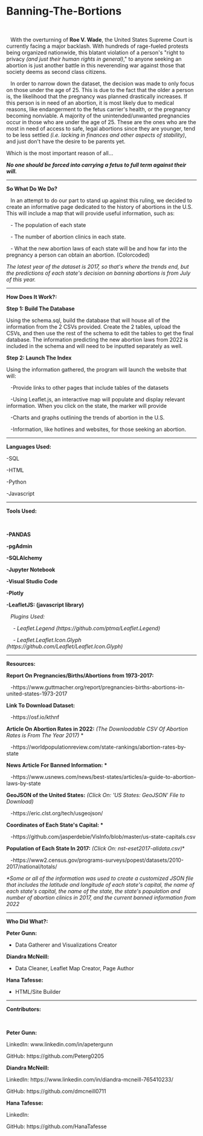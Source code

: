 # Banning-The-Bortions
<br>

&ensp; With the overturning of <b>Roe V. Wade</b>, the United States Supreme Court is currently facing a major backlash. With hundreds of rage-fueled protests being organized nationwide, this blatant violation of a person's "right to privacy <i>(and just their human rights in general)</i>," to anyone seeking an abortion is just another battle in this neverending war against those that society deems as second class citizens.
<br>

&ensp; In order to narrow down the dataset, the decision was made to only focus on those under the age of 25. This is due to the fact that the older a person is, the likelihood that the pregnancy was planned drastically increases. If this person is in need of an abortion, it is most likely due to medical reasons, like endangerment to the fetus carrier's health, or the pregnancy becoming nonviable. A majority of the unintended/unwanted pregnancies occur in those who are under the age of 25. These are the ones who are the most in need of access to safe, legal abortions since they are younger, tend to be less settled <i>(i.e. lacking in finances and other aspects of stability)</i>, and just don't have the desire to be parents yet.
<br>
  
Which is the most important reason of all...
<br>

<b><i>No one should be forced into carrying a fetus to full term against their will.</i></b> 
<hr>

<b>So What Do We Do?</b>
<br>

<p>&ensp; In an attempt to do our part to stand up against this ruling, we decided to create an informative page dedicated to the history of abortions in the U.S. This will include a map that will provide useful information, such as:</p>
<p>&ensp; - The population of each state</p>
<p>&ensp; - The number of abortion clinics in each state. </p>
<p>&ensp; - What the new abortion laws of each state will be and how far into the pregnancy a person can obtain an abortion. (Colorcoded) </p>
<p><i>The latest year of the dataset is 2017, so that's where the trends end, but the predictions of each state's decision on banning abortions is from July of this year.</i></p>
<hr>

<b>How Does It Work?:</b>
<br>

<p><b>Step 1: Build The Database</b></p>
<p>   Using the schema.sql, build the database that will house all of the information from the 2 CSVs provided. Create the 2 tables, upload the CSVs, and then use the rest of the schema to edit the tables to get the final database. The information predicting the new abortion laws from 2022 is included in the schema and will need to be inputted separately as well.</p>
<p><b>Step 2: Launch The Index</b></p>
<p> Using the information gathered, the program will launch the website that will:</p>
<p>&ensp; -Provide links to other pages that include tables of the datasets</p>
<p>&ensp; -Using Leaflet.js, an interactive map will populate and display relevant information. When you click on the state, the marker will provide </p>
<p>&ensp; -Charts and graphs outlining the trends of abortion in the U.S.</p>
<p>&ensp; -Information, like hotlines and websites, for those seeking an abortion.</p>
<hr>

<b>Languages Used:</b>
<br>

<p>-SQL</p>
<p>-HTML</p>
<p>-Python</p>
<p>-Javascript</p>
<hr>

<p><b>Tools Used:</b></p>
<br>

<p><strong>-PANDAS</strong></p>
<p><strong>-pgAdmin</strong></p>
<p><strong>-SQLAlchemy</strong></p>
<p><strong>-Jupyter Notebook</strong></p>
<p><strong>-Visual Studio Code</strong></p>
<p><strong>-Plotly</strong></p>
<p><strong>-LeafletJS: (javascript library)</strong></p>
<p><i>&ensp; Plugins Used:</i></p>
<p><i>&emsp; - Leaflet.Legend (https://github.com/ptma/Leaflet.Legend)</i></p>
<p><i>&emsp; - Leaflet.Leaflet.Icon.Glyph (https://github.com/Leaflet/Leaflet.Icon.Glyph)</i></p>
<hr>

<b>Resources:</b>
<br>

<p><b>Report On Pregnancies/Births/Abortions from 1973-2017:</b></p>
<p>&ensp; -https://www.guttmacher.org/report/pregnancies-births-abortions-in-united-states-1973-2017</p>
<p><b>Link To Download Dataset:</b></p>
<p>&ensp; -https://osf.io/kthnf</p>
<p><b>Article On Abortion Rates in 2022:</b> <i>(The Downloadable CSV Of Abortion Rates is From The Year 2017) </i>*</p>
<p>&ensp; -https://worldpopulationreview.com/state-rankings/abortion-rates-by-state</p>
<p><b>News Article For Banned Information: *</b></p>
<p>&ensp; -https://www.usnews.com/news/best-states/articles/a-guide-to-abortion-laws-by-state</p>
<p><b>GeoJSON of the United States:</b> <i>(Click On: 'US States: GeoJSON' File to Download)</i></p>
<p>&ensp; -https://eric.clst.org/tech/usgeojson/</p>
<p><b>Coordinates of Each State's Capital: *</b></p>
<p>&ensp; -https://github.com/jasperdebie/VisInfo/blob/master/us-state-capitals.csv</p>
<p><b>Population of Each State In 2017:</b> <i>(Click On: nst-eset2017-alldata.csv)</i>*</p>
<p>&ensp; -https://www2.census.gov/programs-surveys/popest/datasets/2010-2017/national/totals/</p>
<p><i>*Some or all of the information was used to create a customized JSON file that includes the latitude and longitude of each state's capital, the name of each state's capital, the name of the state, the state's population and number of abortion clinics in 2017, and the current banned information from 2022</i></p> 
<hr>

<b>Who Did What?:</b>
<br>
<p><b>Peter Gunn: </b></p>
<ul>
<li>Data Gatherer and Visualizations Creator</li>
</ul>
<p><b>Diandra McNeill: </b></p>
<ul>
<li>Data Cleaner, Leaflet Map Creator, Page Author</li>
</ul>
<p><b>Hana Tafesse: </b></p>
<ul>
<li>HTML/Site Builder</li>
</ul>
<hr>

<p><b>Contributors:</b></p>
<br>

<strong>Peter Gunn: </strong>
<p>  LinkedIn: www.linkedin.com/in/apetergunn  </p>
<p>  GitHub: https://github.com/Peterg0205  </p>
<strong>Diandra McNeill: </strong>
<p>  LinkedIn: https://www.linkedin.com/in/diandra-mcneill-765410233/  </p>
<p>  GitHub: https://github.com/dmcneill0711  </p>
<strong>Hana Tafesse: </strong>
<p>  LinkedIn:  </p>
<p>  GitHub: https://github.com/HanaTafesse  </p>
